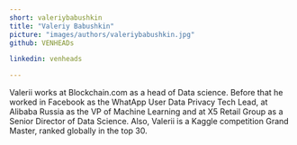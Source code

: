 ```yaml
---
short: valeriybabushkin
title: "Valeriy Babushkin"
picture: "images/authors/valeriybabushkin.jpg"
github: VENHEADs

linkedin: venheads

---
```


Valerii works at Blockchain.com as a head of Data science. Before that he worked in Facebook as the WhatApp User Data Privacy Tech Lead, at Alibaba Russia as the VP of Machine Learning and at X5 Retail Group as a Senior Director of Data Science. Also, Valerii is a Kaggle competition Grand Master, ranked globally in the top 30.